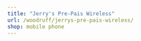 ```yaml
---
title: "Jerry's Pre-Pais Wireless"
url: /woodruff/jerrys-pre-pais-wireless/
shop: mobile phone
---
```

